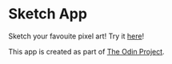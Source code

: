 # Sketch App

Sketch your favouite pixel art! Try it [here](https://chokcw.github.io/odin-etch/)!

This app is created as part of [The Odin Project](https://www.theodinproject.com/lessons/foundations-etch-a-sketch).
